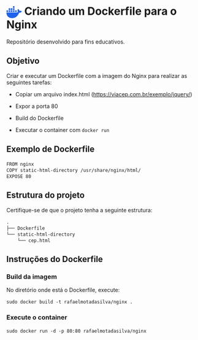 <h1>
    <a href="https://www.dio.me/">
     <img align="center" width="40px" src="docker-mark-blue.svg"></a>
    <span> Criando um Dockerfile para o Nginx</span>
</h1>

Repositório desenvolvido para fins educativos.

## Objetivo

Criar e executar um Dockerfile com a imagem do Nginx para realizar as seguintes tarefas:

- Copiar um arquivo index.html (https://viacep.com.br/exemplo/jquery/)
    
- Expor a porta 80

- Build do Dockerfile

- Executar o container com `docker run`

## Exemplo de Dockerfile

```
FROM nginx
COPY static-html-directory /usr/share/nginx/html/
EXPOSE 80
```

## Estrutura do projeto

Certifique-se de que o projeto tenha a seguinte estrutura:

```
.
├── Dockerfile
└── static-html-directory
    └── cep.html
```

## Instruções do Dockerfile

### Build da imagem

No diretório onde está o Dockerfile, execute:

```
sudo docker build -t rafaelmotadasilva/nginx .
```

### Execute o container

```
sudo docker run -d -p 80:80 rafaelmotadasilva/nginx
```
